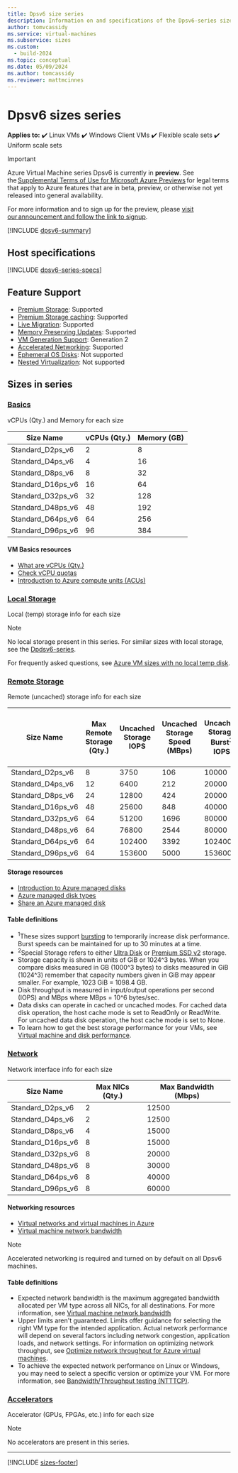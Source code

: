 ```yaml
---
title: Dpsv6 size series
description: Information on and specifications of the Dpsv6-series sizes
author: tomvcassidy
ms.service: virtual-machines
ms.subservice: sizes
ms.custom:
  - build-2024
ms.topic: conceptual
ms.date: 05/09/2024
ms.author: tomcassidy
ms.reviewer: mattmcinnes
---
```


# Dpsv6 sizes series

**Applies to:** :heavy_check_mark: Linux VMs :heavy_check_mark: Windows Client VMs :heavy_check_mark: Flexible scale sets :heavy_check_mark: Uniform scale sets

> [!IMPORTANT]
> Azure Virtual Machine series Dpsv6 is currently in **preview**. See the [Supplemental Terms of Use for Microsoft Azure Previews](https://azure.microsoft.com/support/legal/preview-supplemental-terms/) for legal terms that apply to Azure features that are in beta, preview, or otherwise not yet released into general availability.
>
> For more information and to sign up for the preview, please [visit our announcement and follow the link to signup](https://aka.ms/Cobalt100-VM-Preview-Signup).

[!INCLUDE [dpsv6-summary](./includes/dpsv6-series-summary.md)]

## Host specifications
[!INCLUDE [dpsv6-series-specs](./includes/dpsv6-series-specs.md)]

## Feature Support
- [Premium Storage](../../premium-storage-performance.md): Supported
- [Premium Storage caching](../../premium-storage-performance.md): Supported
- [Live Migration](../../maintenance-and-updates.md): Supported
- [Memory Preserving Updates](../../maintenance-and-updates.md): Supported
- [VM Generation Support](../../generation-2.md): Generation 2 
- [Accelerated Networking](../../../virtual-network/create-vm-accelerated-networking-cli.md): Supported 
- [Ephemeral OS Disks](../../ephemeral-os-disks.md): Not supported
- [Nested Virtualization](/virtualization/hyper-v-on-windows/user-guide/nested-virtualization): Not supported

## Sizes in series

### [Basics](#tab/sizebasic)

vCPUs (Qty.) and Memory for each size

| Size Name | vCPUs (Qty.) | Memory (GB) |
| --- | --- | --- |
| Standard_D2ps_v6 | 2 | 8 |
| Standard_D4ps_v6 | 4 | 16 |
| Standard_D8ps_v6 | 8 | 32 |
| Standard_D16ps_v6 | 16 | 64 |
| Standard_D32ps_v6 | 32 | 128 |
| Standard_D48ps_v6 | 48 | 192 |
| Standard_D64ps_v6 | 64 | 256 |
| Standard_D96ps_v6 | 96 | 384 |

#### VM Basics resources
- [What are vCPUs (Qty.)](../../../virtual-machines/managed-disks-overview.md)
- [Check vCPU quotas](../../../virtual-machines/quotas.md)
- [Introduction to Azure compute units (ACUs)](../../../virtual-machines/acu.md)

### [Local Storage](#tab/sizestoragelocal)

Local (temp) storage info for each size

> [!NOTE]
> No local storage present in this series. For similar sizes with local storage, see the [Dpdsv6-series](./dpdsv6-series.md).
>
> For frequently asked questions, see [Azure VM sizes with no local temp disk](../../azure-vms-no-temp-disk.yml).

### [Remote Storage](#tab/sizestorageremote)

Remote (uncached) storage info for each size

| Size Name | Max Remote Storage (Qty.) | Uncached Storage IOPS | Uncached Storage Speed (MBps) | Uncached Storage Burst<sup>1</sup> IOPS | Uncached Storage Burst<sup>1</sup> Speed (MBps) | Uncached Special<sup>2</sup> Storage IOPS | Uncached Special<sup>2</sup> Storage Speed (MBps) | Uncached Burst<sup>1</sup> Special<sup>2</sup> Storage IOPS | Uncached Burst<sup>1</sup> Special Storage Speed (MBps) |
| --- | --- | --- | --- | --- | --- | --- | --- | --- | --- |
| Standard_D2ps_v6 | 8 | 3750 | 106 | 10000 | 1250 | 4163 | 124 | 11100 | 1463 |
| Standard_D4ps_v6 | 12 | 6400 | 212 | 20000 | 1250 | 8333 | 248 | 26040 | 1463 |
| Standard_D8ps_v6 | 24 | 12800 | 424 | 20000 | 1250 | 16666 | 496 | 26040 | 1463 |
| Standard_D16ps_v6 | 48 | 25600 | 848 | 40000 | 1250 | 33331 | 992 | 52080 | 1463 |
| Standard_D32ps_v6 | 64 | 51200 | 1696 | 80000 | 2000 | 66662 | 1984 | 104160 | 2340 |
| Standard_D48ps_v6 | 64 | 76800 | 2544 | 80000 | 3000 | 99994 | 2976 | 104160 | 3510 |
| Standard_D64ps_v6 | 64 | 102400 | 3392 | 102400 | 3392 | 133325 | 3969 | 133325 | 4680 |
| Standard_D96ps_v6 | 64 | 153600 | 5000 | 153600 | 5000 | 199987 | 5850 | 199987 | 5953 |

#### Storage resources
- [Introduction to Azure managed disks](../../../virtual-machines/managed-disks-overview.md)
- [Azure managed disk types](../../../virtual-machines/disks-types.md)
- [Share an Azure managed disk](../../../virtual-machines/disks-shared.md)

#### Table definitions
- <sup>1</sup>These sizes support [bursting](../../disk-bursting.md) to temporarily increase disk performance. Burst speeds can be maintained for up to 30 minutes at a time.
- <sup>2</sup>Special Storage refers to either [Ultra Disk](../../../virtual-machines/disks-enable-ultra-ssd.md) or [Premium SSD v2](../../../virtual-machines/disks-deploy-premium-v2.md) storage.
- Storage capacity is shown in units of GiB or 1024^3 bytes. When you compare disks measured in GB (1000^3 bytes) to disks measured in GiB (1024^3) remember that capacity numbers given in GiB may appear smaller. For example, 1023 GiB = 1098.4 GB.
- Disk throughput is measured in input/output operations per second (IOPS) and MBps where MBps = 10^6 bytes/sec.
- Data disks can operate in cached or uncached modes. For cached data disk operation, the host cache mode is set to ReadOnly or ReadWrite. For uncached data disk operation, the host cache mode is set to None.
- To learn how to get the best storage performance for your VMs, see [Virtual machine and disk performance](../../../virtual-machines/disks-performance.md).

### [Network](#tab/sizenetwork)

Network interface info for each size

| Size Name | Max NICs (Qty.) | Max Bandwidth (Mbps) |
| --- | --- | --- |
| Standard_D2ps_v6 | 2 | 12500 |
| Standard_D4ps_v6 | 2 | 12500 |
| Standard_D8ps_v6 | 4 | 15000 |
| Standard_D16ps_v6 | 8 | 15000 |
| Standard_D32ps_v6 | 8 | 20000 |
| Standard_D48ps_v6 | 8 | 30000 |
| Standard_D64ps_v6 | 8 | 40000 |
| Standard_D96ps_v6 | 8 | 60000 |

#### Networking resources
- [Virtual networks and virtual machines in Azure](../../../virtual-network/network-overview.md)
- [Virtual machine network bandwidth](../../../virtual-network/virtual-machine-network-throughput.md)

> [!NOTE]
> Accelerated networking is required and turned on by default on all Dpsv6 machines.

#### Table definitions
- Expected network bandwidth is the maximum aggregated bandwidth allocated per VM type across all NICs, for all destinations. For more information, see [Virtual machine network bandwidth](../../../virtual-network/virtual-machine-network-throughput.md)
- Upper limits aren't guaranteed. Limits offer guidance for selecting the right VM type for the intended application. Actual network performance will depend on several factors including network congestion, application loads, and network settings. For information on optimizing network throughput, see [Optimize network throughput for Azure virtual machines](../../../virtual-network/virtual-network-optimize-network-bandwidth.md). 
-  To achieve the expected network performance on Linux or Windows, you may need to select a specific version or optimize your VM. For more information, see [Bandwidth/Throughput testing (NTTTCP)](../../../virtual-network/virtual-network-bandwidth-testing.md).

### [Accelerators](#tab/sizeaccelerators)

Accelerator (GPUs, FPGAs, etc.) info for each size

> [!NOTE]
> No accelerators are present in this series.

---

[!INCLUDE [sizes-footer](../includes/sizes-footer.md)]
